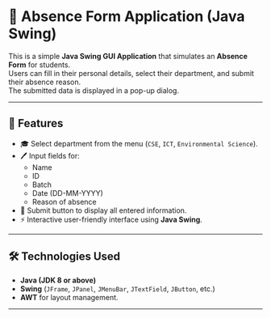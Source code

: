 # 📝 Absence Form Application (Java Swing)

This is a simple **Java Swing GUI Application** that simulates an **Absence Form** for students.  
Users can fill in their personal details, select their department, and submit their absence reason.  
The submitted data is displayed in a pop-up dialog.

---

## 🚀 Features
- 🎓 Select department from the menu (`CSE`, `ICT`, `Environmental Science`).
- 🖊️ Input fields for:
  - Name
  - ID
  - Batch
  - Date (DD-MM-YYYY)
  - Reason of absence
- 📌 Submit button to display all entered information.
- ⚡ Interactive user-friendly interface using **Java Swing**.

---

## 🛠️ Technologies Used
- **Java (JDK 8 or above)**
- **Swing** (`JFrame`, `JPanel`, `JMenuBar`, `JTextField`, `JButton`, etc.)
- **AWT** for layout management.

---
